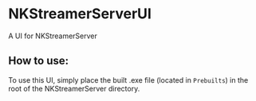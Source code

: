 # NKStreamerServerUI
A UI for NKStreamerServer

## How to use:

To use this UI, simply place the built .exe file (located in `Prebuilts`) in the root of the NKStreamerServer directory.
